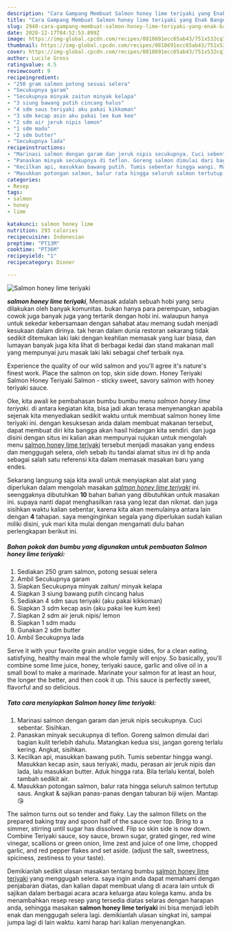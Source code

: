 ```yaml
---
description: "Cara Gampang Membuat Salmon honey lime teriyaki yang Enak Banget"
title: "Cara Gampang Membuat Salmon honey lime teriyaki yang Enak Banget"
slug: 2940-cara-gampang-membuat-salmon-honey-lime-teriyaki-yang-enak-banget
date: 2020-12-17T04:52:53.899Z
image: https://img-global.cpcdn.com/recipes/0818691ecc65ab43/751x532cq70/salmon-honey-lime-teriyaki-foto-resep-utama.jpg
thumbnail: https://img-global.cpcdn.com/recipes/0818691ecc65ab43/751x532cq70/salmon-honey-lime-teriyaki-foto-resep-utama.jpg
cover: https://img-global.cpcdn.com/recipes/0818691ecc65ab43/751x532cq70/salmon-honey-lime-teriyaki-foto-resep-utama.jpg
author: Lucile Gross
ratingvalue: 4.5
reviewcount: 9
recipeingredient:
- "250 gram salmon potong sesuai selera"
- "Secukupnya garam"
- "Secukupnya minyak zaitun minyak kelapa"
- "3 siung bawang putih cincang halus"
- "4 sdm saus teriyaki aku pakai kikkoman"
- "3 sdm kecap asin aku pakai lee kum kee"
- "2 sdm air jeruk nipis lemon"
- "1 sdm madu"
- "2 sdm butter"
- "Secukupnya lada"
recipeinstructions:
- "Marinasi salmon dengan garam dan jeruk nipis secukupnya. Cuci sebentar. Sisihkan."
- "Panaskan minyak secukupnya di teflon. Goreng salmon dimulai dari bagian kulit terlebih dahulu. Matangkan kedua sisi, jangan goreng terlalu kering. Angkat, sisihkan."
- "Kecilkan api, masukkan bawang putih. Tumis sebentar hingga wangi. Masukkan kecap asin, saus teriyaki, madu, perasan air jeruk nipis dan lada, lalu masukkan butter. Aduk hingga rata. Bila terlalu kental, boleh tambah sedikit air."
- "Masukkan potongan salmon, balur rata hingga seluruh salmon tertutup saus. Angkat &amp; sajikan panas-panas dengan taburan biji wijen. Mantap 😘"
categories:
- Resep
tags:
- salmon
- honey
- lime

katakunci: salmon honey lime 
nutrition: 293 calories
recipecuisine: Indonesian
preptime: "PT13M"
cooktime: "PT36M"
recipeyield: "1"
recipecategory: Dinner

---
```



![Salmon honey lime teriyaki](https://img-global.cpcdn.com/recipes/0818691ecc65ab43/751x532cq70/salmon-honey-lime-teriyaki-foto-resep-utama.jpg)

<b><i>salmon honey lime teriyaki</i></b>, Memasak adalah sebuah hobi yang seru dilakukan oleh banyak komunitas. bukan hanya para perempuan, sebagian cowok juga banyak juga yang tertarik dengan hobi ini. walaupun hanya untuk sekedar kebersamaan dengan sahabat atau memang sudah menjadi kesukaan dalam dirinya. tak heran dalam dunia restoran sekarang tidak sedikit ditemukan laki laki dengan keahlian memasak yang luar biasa, dan lumayan banyak juga kita lihat di berbagai kedai dan stand makanan mall yang mempunyai juru masak laki laki sebagai chef terbaik nya.

Experience the quality of our wild salmon and you&#39;ll agree it&#39;s nature&#39;s finest work. Place the salmon on top, skin side down. Honey Teriyaki Salmon Honey Teriyaki Salmon - sticky sweet, savory salmon with honey teriyaki sauce.

Oke, kita awali ke pembahasan bumbu bumbu menu <i>salmon honey lime teriyaki</i>. di antara kegiatan kita, bisa jadi akan terasa menyenangkan apabila sejenak kita menyediakan sedikit waktu untuk membuat salmon honey lime teriyaki ini. dengan kesuksesan anda dalam membuat makanan tersebut, dapat membuat diri kita bangga akan hasil hidangan kita sendiri. dan juga disini dengan situs ini kalian akan mempunyai rujukan untuk mengolah menu <u>salmon honey lime teriyaki</u> tersebut menjadi masakan yang endess dan menggugah selera, oleh sebab itu tandai alamat situs ini di hp anda sebagai salah satu referensi kita dalam memasak masakan baru yang endes.


Sekarang langsung saja kita awali untuk menyiapkan alat alat yang diperlukan dalam mengolah masakan <u><i>salmon honey lime teriyaki</i></u> ini. seenggaknya dibutuhkan <b>10</b> bahan bahan yang dibutuhkan untuk masakan ini. supaya nanti dapat menghasilkan rasa yang lezat dan nikmat. dan juga sisihkan waktu kalian sebentar, karena kita akan memulainya antara lain dengan <b>4</b> tahapan. saya menginginkan segala yang diperlukan sudah kalian miliki disini, yuk mari kita mulai dengan mengamati dulu bahan perlengkapan berikut ini.

<!--inarticleads1-->

##### Bahan pokok dan bumbu yang digunakan untuk pembuatan Salmon honey lime teriyaki:

1. Sediakan 250 gram salmon, potong sesuai selera
1. Ambil Secukupnya garam
1. Siapkan Secukupnya minyak zaitun/ minyak kelapa
1. Siapkan 3 siung bawang putih cincang halus
1. Sediakan 4 sdm saus teriyaki (aku pakai kikkoman)
1. Siapkan 3 sdm kecap asin (aku pakai lee kum kee)
1. Siapkan 2 sdm air jeruk nipis/ lemon
1. Siapkan 1 sdm madu
1. Gunakan 2 sdm butter
1. Ambil Secukupnya lada


Serve it with your favorite grain and/or veggie sides, for a clean eating, satisfying, healthy main meal the whole family will enjoy. So basically, you&#39;ll combine some lime juice, honey, teriyaki sauce, garlic and olive oil in a small bowl to make a marinade. Marinate your salmon for at least an hour, the longer the better, and then cook it up. This sauce is perfectly sweet, flavorful and so delicious. 

<!--inarticleads2-->

##### Tata cara menyiapkan Salmon honey lime teriyaki:

1. Marinasi salmon dengan garam dan jeruk nipis secukupnya. Cuci sebentar. Sisihkan.
1. Panaskan minyak secukupnya di teflon. Goreng salmon dimulai dari bagian kulit terlebih dahulu. Matangkan kedua sisi, jangan goreng terlalu kering. Angkat, sisihkan.
1. Kecilkan api, masukkan bawang putih. Tumis sebentar hingga wangi. Masukkan kecap asin, saus teriyaki, madu, perasan air jeruk nipis dan lada, lalu masukkan butter. Aduk hingga rata. Bila terlalu kental, boleh tambah sedikit air.
1. Masukkan potongan salmon, balur rata hingga seluruh salmon tertutup saus. Angkat &amp; sajikan panas-panas dengan taburan biji wijen. Mantap 😘


The salmon turns out so tender and flaky. Lay the salmon fillets on the prepared baking tray and spoon half of the sauce over top. Bring to a simmer, stirring until sugar has dissolved. Flip so skin side is now down. Combine Teriyaki sauce, soy sauce, brown sugar, grated ginger, red wine vinegar, scallions or green onion, lime zest and juice of one lime, chopped garlic, and red pepper flakes and set aside. (adjust the salt, sweetness, spiciness, zestiness to your taste). 

Demikianlah sedikit ulasan masakan tentang bumbu <u>salmon honey lime teriyaki</u> yang menggugah selera. saya ingin anda dapat memahami dengan penjabaran diatas, dan kalian dapat membuat ulang di acara lain untuk di sajikan dalam berbagai acara acara keluarga atau kolega kamu. anda bs menambahkan resep resep yang tersedia diatas selaras dengan harapan anda, sehingga masakan <b>salmon honey lime teriyaki</b> ini bisa menjadi lebih enak dan menggugah selera lagi. demikianlah ulasan singkat ini, sampai jumpa lagi di lain waktu. kami harap hari kalian menyenangkan.

